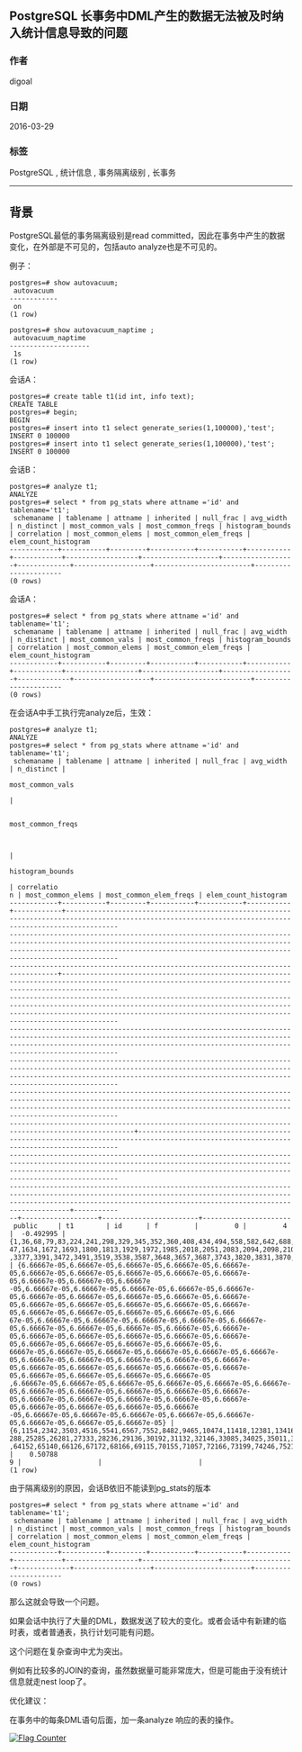 ## PostgreSQL 长事务中DML产生的数据无法被及时纳入统计信息导致的问题   
                                                                   
### 作者                                                                   
digoal                                                                   
                                                                   
### 日期                                                                   
2016-03-29                                                                 
                                                                   
### 标签                                                                   
PostgreSQL , 统计信息 , 事务隔离级别 , 长事务    
                                                                   
----                                                                   
                                                                   
## 背景             
PostgreSQL最低的事务隔离级别是read committed，因此在事务中产生的数据变化，在外部是不可见的，包括auto analyze也是不可见的。  
  
例子：  
  
```  
postgres=# show autovacuum;  
 autovacuum   
------------  
 on  
(1 row)  
  
postgres=# show autovacuum_naptime ;  
 autovacuum_naptime   
--------------------  
 1s  
(1 row)  
```  
  
会话A：  
  
```  
postgres=# create table t1(id int, info text);  
CREATE TABLE  
postgres=# begin;  
BEGIN  
postgres=# insert into t1 select generate_series(1,100000),'test';  
INSERT 0 100000  
postgres=# insert into t1 select generate_series(1,100000),'test';  
INSERT 0 100000  
```  
  
会话B：  
  
```  
postgres=# analyze t1;  
ANALYZE  
postgres=# select * from pg_stats where attname ='id' and tablename='t1';  
 schemaname | tablename | attname | inherited | null_frac | avg_width | n_distinct | most_common_vals | most_common_freqs | histogram_bounds | correlation | most_common_elems | most_common_elem_freqs | elem_count_histogram   
------------+-----------+---------+-----------+-----------+-----------+------------+------------------+-------------------+------------------+-------------+-------------------+------------------------+----------------------  
(0 rows)  
```  
  
会话A：  
  
```  
postgres=# select * from pg_stats where attname ='id' and tablename='t1';  
 schemaname | tablename | attname | inherited | null_frac | avg_width | n_distinct | most_common_vals | most_common_freqs | histogram_bounds | correlation | most_common_elems | most_common_elem_freqs | elem_count_histogram   
------------+-----------+---------+-----------+-----------+-----------+------------+------------------+-------------------+------------------+-------------+-------------------+------------------------+----------------------  
(0 rows)  
```  
  
在会话A中手工执行完analyze后，生效：  
  
```  
postgres=# analyze t1;  
ANALYZE  
postgres=# select * from pg_stats where attname ='id' and tablename='t1';  
 schemaname | tablename | attname | inherited | null_frac | avg_width | n_distinct |                                                                                                                                                           
                                                                           most_common_vals                                                                                                                                                    
                                                                                  |                                                                                                                                                            
  
                                                                                                                                                                                                          most_common_freqs                    
  
  
                                                                                                     |                                                                                                                                         
                                                                                                                                                           histogram_bounds                                                                    
                                                                                                                                                                                                                                 | correlatio  
n | most_common_elems | most_common_elem_freqs | elem_count_histogram   
------------+-----------+---------+-----------+-----------+-----------+------------+---------------------------------------------------------------------------------------------------------------------------------------------------------  
---------------------------------------------------------------------------------------------------------------------------------------------------------------------------------------------------------------------------------------------  
----------------------------------------------------------------------------------+----------------------------------------------------------------------------------------------------------------------------------------------------------  
---------------------------------------------------------------------------------------------------------------------------------------------------------------------------------------------------------------------------------------------  
---------------------------------------------------------------------------------------------------------------------------------------------------------------------------------------------------------------------------------------------  
---------------------------------------------------------------------------------------------------------------------------------------------------------------------------------------------------------------------------------------------  
---------------------------------------------------------------------------------------------------------------------------------------------------------------------------------------------------------------------------------------------  
-----------------------------------------------------------------------------------------------------+---------------------------------------------------------------------------------------------------------------------------------------  
---------------------------------------------------------------------------------------------------------------------------------------------------------------------------------------------------------------------------------------------  
---------------------------------------------------------------------------------------------------------------------------------------------------------------------------------------------------------------------------------+-----------  
--+-------------------+------------------------+----------------------  
 public     | t1        | id      | f         |         0 |         4 |  -0.492995 | {1,36,68,79,83,224,241,298,329,345,352,360,408,434,494,558,582,642,688,711,839,865,913,966,975,1078,1164,1297,1315,1323,1338,1357,1376,1515,1516,1545,15  
47,1634,1672,1693,1800,1813,1929,1972,1985,2018,2051,2083,2094,2098,2106,2144,2152,2158,2163,2165,2170,2185,2188,2197,2220,2257,2312,2348,2422,2470,2580,2592,2594,2633,2655,2741,2782,2821,2950,2971,3097,3119,3138,3141,3181,3198,3252,3371  
,3377,3391,3472,3491,3519,3538,3587,3648,3657,3687,3743,3820,3831,3870,3939,3943} | {6.66667e-05,6.66667e-05,6.66667e-05,6.66667e-05,6.66667e-05,6.66667e-05,6.66667e-05,6.66667e-05,6.66667e-05,6.66667e-05,6.66667e-05,6.66667e-05,6.66667e  
-05,6.66667e-05,6.66667e-05,6.66667e-05,6.66667e-05,6.66667e-05,6.66667e-05,6.66667e-05,6.66667e-05,6.66667e-05,6.66667e-05,6.66667e-05,6.66667e-05,6.66667e-05,6.66667e-05,6.66667e-05,6.66667e-05,6.66667e-05,6.66667e-05,6.66667e-05,6.666  
67e-05,6.66667e-05,6.66667e-05,6.66667e-05,6.66667e-05,6.66667e-05,6.66667e-05,6.66667e-05,6.66667e-05,6.66667e-05,6.66667e-05,6.66667e-05,6.66667e-05,6.66667e-05,6.66667e-05,6.66667e-05,6.66667e-05,6.66667e-05,6.66667e-05,6.66667e-05,6.  
66667e-05,6.66667e-05,6.66667e-05,6.66667e-05,6.66667e-05,6.66667e-05,6.66667e-05,6.66667e-05,6.66667e-05,6.66667e-05,6.66667e-05,6.66667e-05,6.66667e-05,6.66667e-05,6.66667e-05,6.66667e-05,6.66667e-05,6.66667e-05,6.66667e-05,6.66667e-05  
,6.66667e-05,6.66667e-05,6.66667e-05,6.66667e-05,6.66667e-05,6.66667e-05,6.66667e-05,6.66667e-05,6.66667e-05,6.66667e-05,6.66667e-05,6.66667e-05,6.66667e-05,6.66667e-05,6.66667e-05,6.66667e-05,6.66667e-05,6.66667e-05,6.66667e-05,6.66667e  
-05,6.66667e-05,6.66667e-05,6.66667e-05,6.66667e-05,6.66667e-05,6.66667e-05,6.66667e-05,6.66667e-05} | {6,1154,2342,3503,4516,5541,6567,7552,8482,9465,10474,11418,12381,13416,14407,15338,16328,17294,18265,19271,20219,21230,22222,23282,24  
288,25285,26281,27333,28236,29136,30192,31132,32146,33085,34025,35011,36055,37109,38117,39137,40083,41082,42078,43029,44059,45056,46063,47140,48122,49216,50318,51339,52291,53286,54276,55311,56445,57435,58328,59193,60234,61110,62099,63128  
,64152,65140,66126,67172,68166,69115,70155,71057,72166,73199,74246,75218,76172,77205,78274,79284,80261,81186,82187,83093,84065,85087,86065,87065,87993,89044,89990,91032,91986,93040,94077,95122,96070,96990,98051,99020,100000} |    0.50788  
9 |                   |                        |   
(1 row)  
```  
  
由于隔离级别的原因，会话B依旧不能读到pg_stats的版本  
  
```  
postgres=# select * from pg_stats where attname ='id' and tablename='t1';  
 schemaname | tablename | attname | inherited | null_frac | avg_width | n_distinct | most_common_vals | most_common_freqs | histogram_bounds | correlation | most_common_elems | most_common_elem_freqs | elem_count_histogram   
------------+-----------+---------+-----------+-----------+-----------+------------+------------------+-------------------+------------------+-------------+-------------------+------------------------+----------------------  
(0 rows)  
```  
  
那么这就会导致一个问题。  
  
如果会话中执行了大量的DML，数据发送了较大的变化。或者会话中有新建的临时表，或者普通表，执行计划可能有问题。  
  
这个问题在复杂查询中尤为突出。  
  
例如有比较多的JOIN的查询，虽然数据量可能非常庞大，但是可能由于没有统计信息就走nest loop了。  
  
优化建议：  
  
在事务中的每条DML语句后面，加一条analyze 响应的表的操作。  
  
<a rel="nofollow" href="http://info.flagcounter.com/h9V1"  ><img src="http://s03.flagcounter.com/count/h9V1/bg_FFFFFF/txt_000000/border_CCCCCC/columns_2/maxflags_12/viewers_0/labels_0/pageviews_0/flags_0/"  alt="Flag Counter"  border="0"  ></a>  
  
